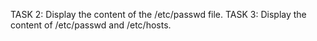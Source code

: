 TASK 2: Display the content of the /etc/passwd file.
TASK 3: Display the content of /etc/passwd and /etc/hosts. 
